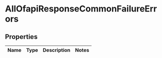 # AllOfapiResponseCommonFailureErrors

## Properties
Name | Type | Description | Notes
------------ | ------------- | ------------- | -------------
